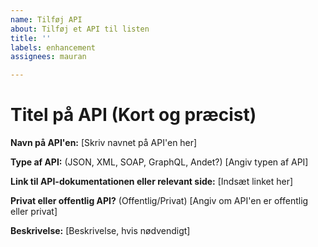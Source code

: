 ```yaml
---
name: Tilføj API
about: Tilføj et API til listen
title: ''
labels: enhancement
assignees: mauran

---
```


# Titel på API (Kort og præcist)

**Navn på API'en:**
[Skriv navnet på API'en her]

**Type af API:** (JSON, XML, SOAP, GraphQL, Andet?)
[Angiv typen af API]

**Link til API-dokumentationen eller relevant side:**
[Indsæt linket her]

**Privat eller offentlig API?** (Offentlig/Privat)
[Angiv om API'en er offentlig eller privat]

**Beskrivelse:**
[Beskrivelse, hvis nødvendigt]
